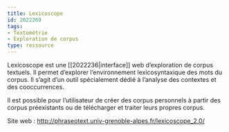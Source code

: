 ```yaml
---
title: Lexicoscope
id: 2022269
tags:
- Textométrie
- Exploration de corpus
type: ressource
---
```


Lexicoscope est une [[2022236|interface]] web d’exploration de corpus textuels. Il permet d’explorer l’environnement lexicosyntaxique des mots du corpus. Il s’agit d’un outil spécialement dédié à l’analyse des contextes et des cooccurrences.

Il est possible pour l’utilisateur de créer des corpus personnels à partir des corpus préexistants ou de télécharger et traiter leurs propres corpus.

Site web : <http://phraseotext.univ-grenoble-alpes.fr/lexicoscope_2.0/>

